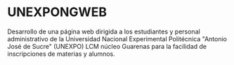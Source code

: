 # UNEXPONGWEB
Desarrollo de una página web dirigida a los estudiantes y personal administrativo de la Universidad Nacional Experimental Politécnica "Antonio José de Sucre" (UNEXPO) LCM núcleo Guarenas para la facilidad de inscripciones de materias y alumnos.
